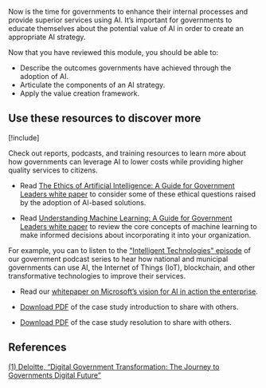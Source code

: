 Now is the time for governments to enhance their internal processes and provide superior services using AI. It’s important for governments to educate themselves about the potential value of AI in order to create an appropriate AI strategy.

Now that you have reviewed this module, you should be able to:

* Describe the outcomes governments have achieved through the adoption of AI.  
* Articulate the components of an AI strategy.  
* Apply the value creation framework.  

## Use these resources to discover more

[!include[](../../../includes/open-link-in-new-tab-note.md)]

Check out reports, podcasts, and training resources to learn more about how governments can leverage AI to lower costs while providing higher quality services to citizens.

* Read [The Ethics of Artificial Intelligence: A Guide for Government Leaders white paper](https://tech.humanrights.gov.au/sites/default/files/2019-02/AHRC_WEF_AI_WhitePaper2019.pdf) to consider some of these ethical questions raised by the adoption of AI-based solutions.

* Read [Understanding Machine Learning: A Guide for Government Leaders white paper](https://www.quantiq.com/insights/understanding-machine-learning-a-guide-for-government-leaders/) to review the core concepts of machine learning to make informed decisions about incorporating it into your organization.

For example, you can to listen to the ["Intelligent Technologies" episode](http://govpod.mpsn.libsynpro.com/001-predictive-technologies) of our government podcast series to hear how national and municipal governments can use AI, the Internet of Things (IoT), blockchain, and other transformative technologies to improve their services. 

* Read our [whitepaper on Microsoft’s vision for AI in action the enterprise](https://query.prod.cms.rt.microsoft.com/cms/api/am/binary/RE4CKw1).
  
* [Download PDF](https://aka.ms/AA55vdh) of the case study introduction to share with others.  
* [Download PDF](https://aka.ms/AA55nz0) of the case study resolution to share with others.  

## References

[(1) Deloitte, “Digital Government Transformation: The Journey to Governments Digital Future”](https://www2.deloitte.com/global/en/pages/public-sector/articles/digital-government-transformation.html)

